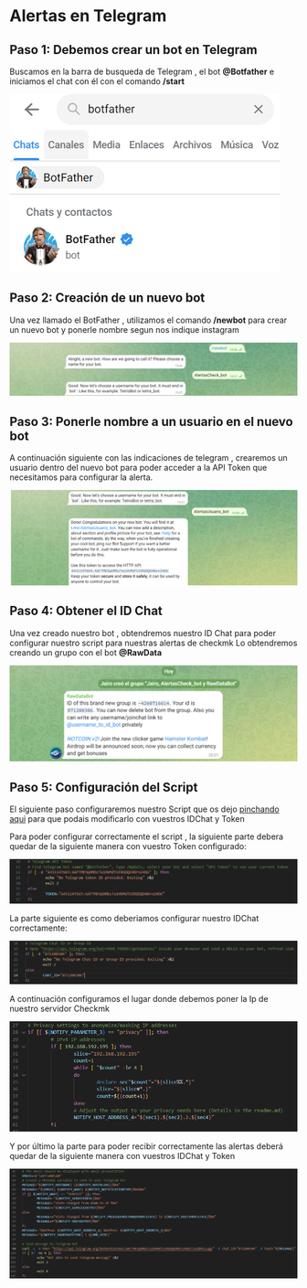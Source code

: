 # Alertas en Telegram

## **Paso 1: Debemos crear un bot en Telegram**


Buscamos en la barra de busqueda de Telegram , el bot **@Botfather** e iniciamos el chat con él con el comando **/start**

![image](/img/capturas/Botfather.png)

## **Paso 2: Creación de un nuevo bot**

Una vez llamado el BotFather , utilizamos el comando **/newbot** para crear un nuevo bot y ponerle nombre segun nos indique instagram

![image](/img/capturas/newbot.png)

## **Paso 3: Ponerle nombre a un usuario en el nuevo bot**

A continuación siguiente con las indicaciones de telegram , crearemos un usuario dentro del nuevo bot para poder acceder a la API Token que necesitamos para configurar la alerta.

![image](/img/capturas/UsuarioApi.png)

## **Paso 4: Obtener el ID Chat**

Una vez creado nuestro bot , obtendremos nuestro ID Chat para poder configurar nuestro script para nuestras alertas de checkmk
Lo obtendremos creando un grupo con el bot **@RawData**

![image](/img/capturas/IdChat.png)

## **Paso 5: Configuración del Script**
El siguiente paso configuraremos nuestro Script que os dejo [pinchando aqui](/contenido/telegram.sh) para que podais modificarlo con vuestros IDChat y Token

Para poder configurar correctamente el script , la siguiente parte debera quedar de la siguiente manera con vuestro Token configurado:

![image](/img/capturas/Token.png)

La parte siguiente es como deberiamos configurar nuestro IDChat correctamente:

![image](/img/capturas/ScriptID.png)

A continuación configuramos el lugar donde debemos poner la Ip de nuestro servidor Checkmk

![image](/img/capturas/ip.png)

Y por último la parte para poder recibir correctamente las alertas deberá quedar de la siguiente manera con vuestros IDChat y Token

![image](/img/capturas/msg.png)

